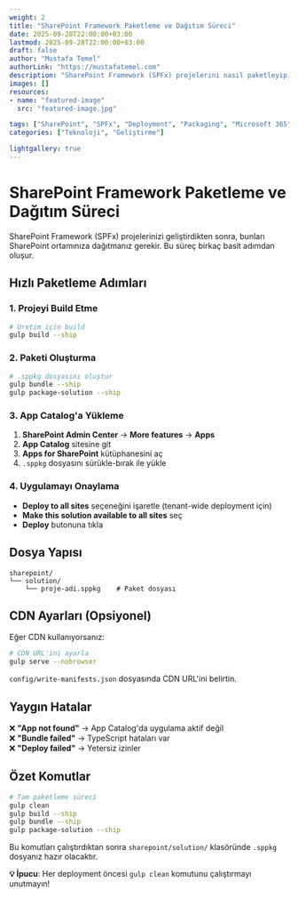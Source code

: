 ```yaml
---
weight: 2
title: "SharePoint Framework Paketleme ve Dağıtım Süreci"
date: 2025-09-28T22:00:00+03:00
lastmod: 2025-09-28T22:00:00+03:00
draft: false
author: "Mustafa Temel"
authorLink: "https://mustafatemel.com"
description: "SharePoint Framework (SPFx) projelerini nasıl paketleyip SharePoint'e dağıtırız? Bu kısa rehberde paketleme sürecini adım adım öğrenin."
images: []
resources:
- name: "featured-image"
  src: "featured-image.jpg"

tags: ["SharePoint", "SPFx", "Deployment", "Packaging", "Microsoft 365"]
categories: ["Teknoloji", "Geliştirme"]

lightgallery: true
---
```


# SharePoint Framework Paketleme ve Dağıtım Süreci

SharePoint Framework (SPFx) projelerinizi geliştirdikten sonra, bunları SharePoint ortamınıza dağıtmanız gerekir. Bu süreç birkaç basit adımdan oluşur.

## Hızlı Paketleme Adımları

### 1. Projeyi Build Etme
```bash
# Üretim için build
gulp build --ship
```

### 2. Paketi Oluşturma
```bash
# .sppkg dosyasını oluştur
gulp bundle --ship
gulp package-solution --ship
```

### 3. App Catalog'a Yükleme
1. **SharePoint Admin Center** → **More features** → **Apps**
2. **App Catalog** sitesine git
3. **Apps for SharePoint** kütüphanesini aç
4. `.sppkg` dosyasını sürükle-bırak ile yükle

### 4. Uygulamayı Onaylama
- **Deploy to all sites** seçeneğini işaretle (tenant-wide deployment için)
- **Make this solution available to all sites** seç
- **Deploy** butonuna tıkla

## Dosya Yapısı

```
sharepoint/
└── solution/
    └── proje-adi.sppkg    # Paket dosyası
```

## CDN Ayarları (Opsiyonel)

Eğer CDN kullanıyorsanız:

```bash
# CDN URL'ini ayarla
gulp serve --nobrowser
```

`config/write-manifests.json` dosyasında CDN URL'ini belirtin.

## Yaygın Hatalar

❌ **"App not found"** → App Catalog'da uygulama aktif değil  
❌ **"Bundle failed"** → TypeScript hataları var  
❌ **"Deploy failed"** → Yetersiz izinler  

## Özet Komutlar

```bash
# Tam paketleme süreci
gulp clean
gulp build --ship
gulp bundle --ship  
gulp package-solution --ship
```

Bu komutları çalıştırdıktan sonra `sharepoint/solution/` klasöründe `.sppkg` dosyanız hazır olacaktır.


**💡 İpucu**: Her deployment öncesi `gulp clean` komutunu çalıştırmayı unutmayın!